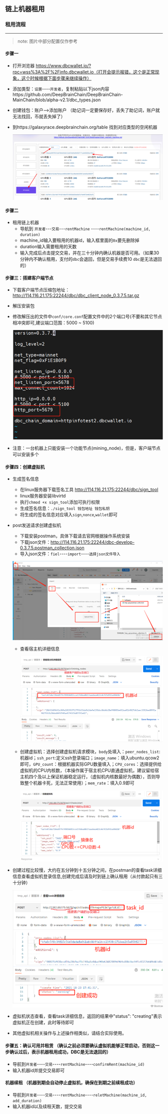 ## 链上机器租用 

### 租用流程 

***

> note: 图片中部分配置仅作参考

#### 步骤一

* 打开浏览器 https://www.dbcwallet.io/?rpc=wss%3A%2F%2Finfo.dbcwallet.io（打开会提示报错，这个是正常现象，这个时候根据下面步骤来继续操作）

* 添加类型：`设置`----`开发者`，复制粘贴以下json内容https://github.com/DeepBrainChain/DeepBrainChain-MainChain/blob/alpha-v2.1/dbc_types.json

* 创建钱包：账户-->添加账户 （助记词一定要保存好，丢失了助记词，账户就无法找回，币就丢失掉了）

* 到https://galaxyrace.deepbrainchain.org/table 找到对应类型的空闲机器

  ![find_machine](find_machine.png)

#### 步骤二 

* 租用链上机器 
     - 导航到 `开发者`---`交易`---`rentMachine` ----`rentMachine(machine_id, duration)`
     - machine_id输入要租用的机器id，输入框里面的`0x`要先删除掉
     - duration输入需要租用的天数
     - 输入完成后点击提交交易，并在三十分钟内确认机器是否可用。（如果30分钟内不确认租用，支付的`dbc`会退回，但是交易手续费10 `dbc`是无法退回的）

#### 步骤三：搭建客户端节点

* 下载客户端节点压缩包地址：http://114.116.21.175:22244/dbc/dbc_client_node_0.3.7.5.tar.gz

* 解压安装包

* 修改解压出的文件中`conf/core.conf`配置文件中的2个端口号(不要和其它节点相冲突即可,建议端口范围：5000 ~ 5100)

  ![client_port](client_port.png)

* 注意：一台机器上只能安装一个功能节点(mining_node)，但是，客户端节点可以安装多个

#### 步骤四：创建虚拟机 

* 生成签名信息

  - 在linux服务器下载签名工具 http://114.116.21.175:22244/dbc/sign_tool
  - linux服务器安装libvirtd
  - 执行`chmod +x sign_tool`添加可执行权限
  - 生成签名信息：`./sign_tool 钱包地址 钱包私钥`
  - 将生成的签名信息对应填入`sign`,`nonce`,`wallet`即可

* post发送请求创建虚拟机

  - 下载安装postman，具体下载请去官网根据操作系统安装
  - 下载json文件：http://114.116.21.175:22244/dbc-develop-0.3.7.5.postman_collection.json
  - 导入json文件：`fiel`----`import`----`选择json文件导入` 

  ![import](import.png)

  - 查看宿主机详细信息

    ![machine_info](machine_info.png)

  - 创建虚拟机：选择创建虚拟机请求模块，`body`处填入：`peer_nodes_list`:机器id；`ssh_port`:定义ssh登录端口；`image_name`：填入ubuntu.qcow2即可，`GPU_count`：根据机器实际GPU数量填入；`CPU_cores`：选择提供给虚拟机的CPU内核数，（本操作属于宿主机CPU直通虚拟机，建议留给宿主机四个及以上保证机器稳定运行，（虚拟机内核数最好为偶数），否则导致整个机器卡死，无法正常使用）；`mem_rate`：填入0.9即可

    ![create](create.png)

* 创建过程比较慢，大约在五分钟到十五分钟之间，在postman的查看task详细信息查看虚拟机登录信息,创建完成后请及时到链上确认租用（从付款起只有三十分钟）

  ![task](task.png)

* 虚拟机状态查看，查看task详细信息，返回的结果中"status": "creating"表示虚拟机正在创建，此时等待即可

* 其他虚拟机相关操作与上述操作相类似，请结合实际使用。

#### 步骤五：确认可用并租赁 （确认之前必须要确认虚拟机能够正常启动，否则这一步确认过后，表示机器租用成功，DBC是无法退回的）

* 导航到`开发者`----`交易`----`rentMachine`----`confirmRent(machine_id)`
* 输入机器id并提交交易即可

#### 机器续租 （机器到期会自动停止虚拟机，确保在到期之前续租成功）

* 导航到`开发者`----`交易`----`rentMachine`----`reletMachine(machine_id, add_duration)`
* 输入机器id以及续租天数，提交交易





